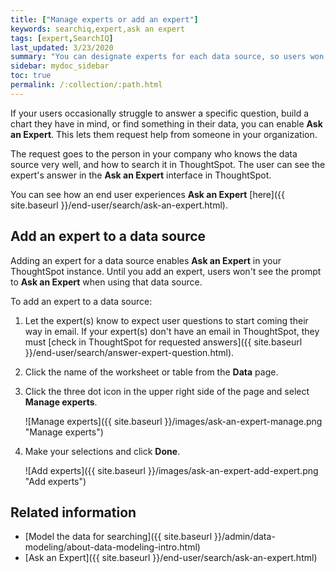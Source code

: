 ```yaml
---
title: ["Manage experts or add an expert"]
keywords: searchiq,expert,ask an expert
tags: [expert,SearchIQ]
last_updated: 3/23/2020
summary: "You can designate experts for each data source, so users won't get stuck if they need help."
sidebar: mydoc_sidebar
toc: true
permalink: /:collection/:path.html
---
```


If your users occasionally struggle to answer a specific question, build a chart they have in mind, or find something in their data, you can enable **Ask an Expert**. This lets them request help from someone in your organization.

The request goes to the person in your company who knows the data source very well, and how to search it in ThoughtSpot. The user can see the expert's answer in the **Ask an Expert** interface in ThoughtSpot.

You can see how an end user experiences **Ask an Expert** [here]({{ site.baseurl }}/end-user/search/ask-an-expert.html).

## Add an expert to a data source

Adding an expert for a data source enables **Ask an Expert** in your ThoughtSpot instance. Until you add an expert, users won't see the prompt to **Ask an Expert** when using that data source.

To add an expert to a data source:

1. Let the expert(s) know to expect user questions to start coming their way in email.
   If your expert(s) don't have an email in ThoughtSpot, they must [check in ThoughtSpot for requested answers]({{ site.baseurl }}/end-user/search/answer-expert-question.html).

2. Click the name of the worksheet or table from the **Data** page.

3. Click the three dot icon in the upper right side of the page and select **Manage experts**.

    ![Manage experts]({{ site.baseurl }}/images/ask-an-expert-manage.png "Manage experts")

4. Make your selections and click **Done**.

    ![Add experts]({{ site.baseurl }}/images/ask-an-expert-add-expert.png "Add experts")

## Related information  

- [Model the data for searching]({{ site.baseurl }}/admin/data-modeling/about-data-modeling-intro.html)
- [Ask an Expert]({{ site.baseurl }}/end-user/search/ask-an-expert.html)

